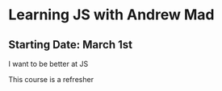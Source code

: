 # Learning JS with Andrew Mad

## Starting Date: March 1st

I want to be better at JS

This course is a refresher
